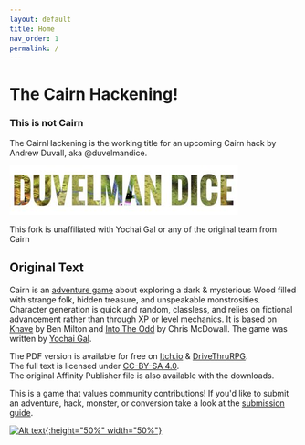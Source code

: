 ```yaml
---
layout: default
title: Home
nav_order: 1
permalink: /
---
```


# The Cairn Hackening!

### This is not Cairn

The CairnHackening is the working title for an upcoming Cairn hack by Andrew Duvall, aka @duvelmandice.

![](/img/duvelmandicelogo.jpg)

This fork is unaffiliated with Yochai Gal or any of the original team from Cairn

## Original Text

Cairn is an [adventure game](http://questingblog.com/adventure-game-vs-osr) about exploring a dark & mysterious Wood filled with strange folk, hidden treasure, and unspeakable monstrosities. Character generation is quick and random, classless, and relies on fictional advancement rather than through XP or level mechanics. It is based on [Knave](https://www.drivethrurpg.com/product/250888/Knave) by Ben Milton and [Into The Odd](https://chrismcdee.itch.io/electric-bastionland) by Chris McDowall. The game was written by [Yochai Gal](https://newschoolrevolution.com).

The PDF version is available for free on [Itch.io](https://yochaigal.itch.io/cairn) & [DriveThruRPG](https://www.drivethrurpg.com/product/330809/Cairn).  
The full text is licensed under [CC-BY-SA 4.0](https://creativecommons.org/licenses/by-sa/4.0/).  
The original Affinity Publisher file is also available with the downloads.

This is a game that values community contributions! If you'd like to submit an adventure, hack, monster, or conversion take a look at the [submission guide](/submissions/submission-guide).

<p></p>


[![Alt text](/img/cairn.svg "Click to embiggen"){:height="50%" width="50%"}](/img/cairn.svg)

